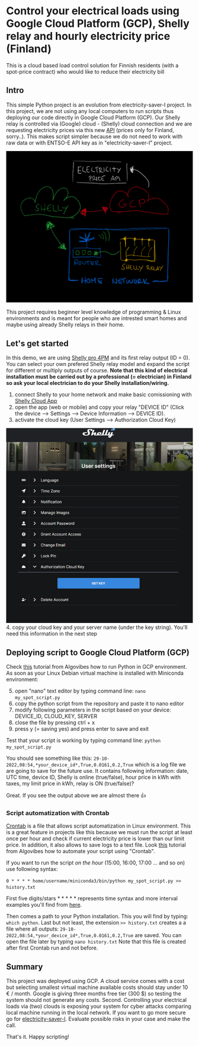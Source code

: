 # Control your electrical loads using Google Cloud Platform (GCP), Shelly relay and hourly electricity price (Finland)
This is a cloud based load control solution for Finnish residents (with a spot-price contract) who would like to reduce their electricity bill

## Intro
This simple Python project is an evolution from electricity-saver-I project. In this project, we are not using any local computers to run scripts thus deploying our code directly in Google Cloud Platform (GCP). Our Shelly relay is controlled via (Google) cloud - (Shelly) cloud connection and  we are requesting electricity prices via this new [API]( https://api.spot-hinta.fi/swagger/ui/#/Pörssihinnat%20tänään%20-%20hinta%20ja%20kuluvan%20tunnin%20'rank'/JustNow) (prices only for Finland, sorry..). This makes script simpler because we do not need to work with raw data or with ENTSO-E API key as in "electricity-saver-I" project.

<img src="/images/architecture.jpeg" width="600">

This project requires beginner level knowledge of programming & Linux environments and is meant for people who are intrested smart homes and maybe using already Shelly relays in their home.

## Let's get started
In this demo, we are using [Shelly pro 4PM](https://www.shelly.cloud/knowledge-base/devices/shelly-pro-4pm/) and its first relay output (ID = 0). You can select your own prefered Shelly relay model and expand the script for different or multiply outputs of course. **Note that this kind of electrical installation must be carried out by a professional (= electrician) in Finland so ask your local electrician to do your Shelly installation/wiring.** 

1. connect Shelly to your home network and make basic comissioning with [Shelly Cloud App](https://www.shelly.cloud/support/cloud-connected/)
2. open the app (web or mobile) and copy your relay "DEVICE ID" (Click the device --> Settings --> Device Information --> DEVICE ID).
3. activate the cloud key (User Settings --> Authorization Cloud Key)
<img src="/images/getcloudkey.png" width="600">
4. copy your cloud key and your server name (under the key string). You'll need this information in the next step

## Deploying script to Google Cloud Platform (GCP)
Check [this](https://www.youtube.com/watch?v=lIJlhKrP_SI) tutorial from Algovibes how to run Python in GCP environment. As soon as your Linux Debian virtual machine is installed with Miniconda environment: 

5. open "nano" text editor by typing command line: ```` nano my_spot_script.py ````
6. copy the python script from the repository and paste it to nano editor
7. modify following parameters in the script based on your device: DEVICE_ID, CLOUD_KEY, SERVER
7. close the file by pressing ctrl + x
8. press y (= saving yes) and press enter to save and exit 

Test that your script is working by typing command line: ```` python my_spot_script.py ````

You should see something like this: ````29-10-2022,08:54,*your_device_id*,True,0.0161,0.2,True```` which is a log file we are going to save for the future use. It contains following information: date, UTC time, device ID, Shelly is online (true/false), hour price in kWh with taxes, my limit price in kWh, relay is ON (true/false)?

Great. If you see the output above we are almost there :thumbsup:

### Script automatization with Crontab

[Crontab](https://www.adminschoice.com/crontab-quick-reference) is a file that allows script automatization in Linux environment. This is a great feature in projects like this because we must run the script at least once per hour and check if current electricity price is lower than our limit price. In addition, it also allows to save logs to a text file. Look [this](https://www.youtube.com/watch?v=kjrC1N8K8MI) tutorial from Algovibes how to automate your script using "Crontab". 

If you want to run the script *on the hour* (15:00, 16:00, 17:00 ... and so on) use following syntax:<br>

```` 0 * * * * home/username/miniconda3/bin/python my_spot_script.py >> history.txt ```` 

First five digits/stars * * * * * represents time syntax and more interval examples you'll find from [here](https://crontab.guru/examples.html).

Then comes a path to your Python installation. This you will find by typing: ````which python````. Last but not least, the extension ````>> history.txt```` creates a a file where all outputs: ````29-10-2022,08:54,*your_device_id*,True,0.0161,0.2,True```` are saved. You can open the file later by typing ````nano history.txt```` Note that this file is created after first Crontab run and not before.

## Summary

This project was deployed using GCP. A cloud service comes with a cost but selecting smallest virtual machine available costs should stay under 10 € / month. Google is giving three months free tier (300 $) so testing the system should not generate any costs. Second. Controlling your electrical loads via (two) clouds is exposing your system for cyber attacks comparing local machine running in the local network. If you want to go more secure go for [electricity-saver-I](https://github.com/flyingstick22/electricity-saver-I). Evaluate possible risks in your case and make the call.

That's it. Happy scripting!




